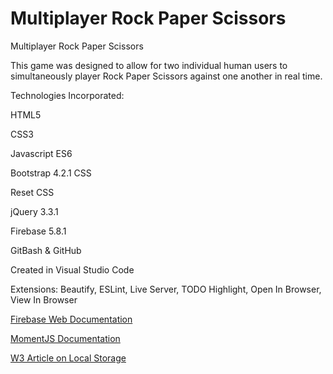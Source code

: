 # Multiplayer Rock Paper Scissors

Multiplayer Rock Paper Scissors

This game was designed to allow for two individual human users to simultaneously player Rock Paper Scissors against one another in real time.

Technologies Incorporated:

HTML5

CSS3

Javascript ES6

Bootstrap 4.2.1 CSS

Reset CSS

jQuery 3.3.1

Firebase 5.8.1

GitBash & GitHub

Created in Visual Studio Code

Extensions: Beautify, ESLint, Live Server, TODO Highlight, Open In Browser, View In Browser


[Firebase Web Documentation](https://firebase.google.com/docs/web/setup)

[MomentJS Documentation](http://momentjs.com/)

[W3 Article on Local Storage](https://www.w3schools.com/html/html5_webstorage.asp)
